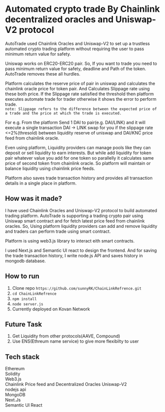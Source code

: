 # Automated crypto trade By Chainlink decentralized oracles and Uniswap-V2 protocol

AutoTrade used Chainlink Oracles and Uniswap-V2 to set up a trustless automated crypto trading platform without requiring the user to pass minimum return value for safety.

Uniswap works on ERC20-ERC20 pair. So, If you want to trade you need to pass minimum return value for safety, deadline and Path of the token. AutoTrade removes these all hurdles.

Platform calculates the reserve price of pair in uniswap and calculates the chainlink oracle price for token pair. And Calculates Slippage rate using these both price. If the Slippage rate satisfied the threshold then platform executes automate trade for trader otherwise it shows the error to perform trade.  
`note: Slippage refers to the difference between the expected price of a trade and the price at which the trade is executed.`

For e.g. From the platform Send 1 DAI to pair(e.g. DAI/LINK) and it will execute a single transaction DAI -> LINK swap for you if the slippage rate <=2%(thresold) between liquidity reserve of uniswap and DAI/KNC price feed from chainlink oracle.

Even using platform, Liquidity providers can manage pools like they can deposit or sell liquidity to earn interests. But while add liquidity for token pair whatever value you add for one token so parallelly it calculates same price of second token from chainlink oracle. So platform will maintain or balance liquidity using chainlink price feeds.
 
Platform also saves trade transaction history and provides all transaction details in a single place in platform.

## How was it made?

I have used Chainlink Oracles and Uniswap-V2 protocol to build automated trading platform. AutoTrade is supporting a trading crypto pair using Uniswap smart contract and for fetch latest price feed from chainlink oracles. So, Using platform liquidity providers can add and remove liquidity and traders can perform trade using smart contract. 

Platform is using web3.js library to interact eith smart contracts. 

I used Next.js and Semantic UI react to design the frontend. And for saving the trade transaction history, I write node.js API and saves history in mongodb database.

## How to run

1. Clone repo `https://github.com/sunnyRK/ChainLinkRefrence.git`
2. `cd ChainLinkRefrence`
3. `npm install`
4. `node server.js`
5. Currently deployed on Kovan Network

## Future Task

1. Get Liquidity from other protocols(AAVE, Compound)
2. Use ENS(Ethreum name service) to give more flexibilty to user

## Tech stack

Ethereum   
Solidity   
Web3.js  
Chainlink Price feed and Decentralized Oracles 
Uniswap-V2  
nodejs api  
MongoDB  
Next.Js  
Semantic UI React




